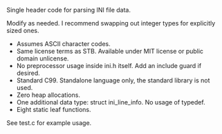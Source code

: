 Single header code for parsing INI file data. 

Modify as needed. I recommend swapping out integer types for explicitly sized ones. 

- Assumes ASCII character codes. 
- Same license terms as STB. Available under MIT license or public domain unlicense. 
- No preprocessor usage inside ini.h itself. Add an include guard if desired. 
- Standard C99. Standalone language only, the standard library is not used. 
- Zero heap allocations. 
- One additional data type: struct ini_line_info. No usage of typedef. 
- Eight static leaf functions. 

See test.c for example usage. 